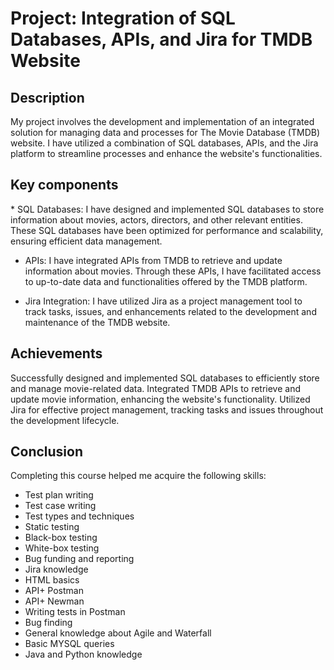 <h1>Project: Integration of SQL Databases, APIs, and Jira for TMDB Website</h1>
<h2>Description</h2>
My project involves the development and implementation of an integrated solution for managing data and processes for The Movie Database (TMDB) website. I have utilized a combination of SQL databases, APIs, and the Jira platform to streamline processes and enhance the website's functionalities.
<h2>Key components</h2>
* SQL Databases: I have designed and implemented SQL databases to store information about movies, actors, directors, and other relevant entities. These SQL databases have been optimized for performance and scalability, ensuring efficient data management.

* APIs: I have integrated APIs from TMDB to retrieve and update information about movies. Through these APIs, I have facilitated access to up-to-date data and functionalities offered by the TMDB platform.

* Jira Integration: I have utilized Jira as a project management tool to track tasks, issues, and enhancements related to the development and maintenance of the TMDB website.
<h2>Achievements</h2>
Successfully designed and implemented SQL databases to efficiently store and manage movie-related data.
Integrated TMDB APIs to retrieve and update movie information, enhancing the website's functionality.
Utilized Jira for effective project management, tracking tasks and issues throughout the development lifecycle.
<h2>Conclusion</h2>
Completing this course helped me acquire the following skills:

* Test plan writing
* Test case writing
* Test types and techniques 
* Static testing
* Black-box testing
* White-box testing
* Bug funding and reporting
* Jira knowledge
* HTML basics
* API+ Postman
* API+ Newman
* Writing tests in Postman
* Bug finding
* General knowledge about Agile and Waterfall 
* Basic MYSQL queries
* Java and Python knowledge
